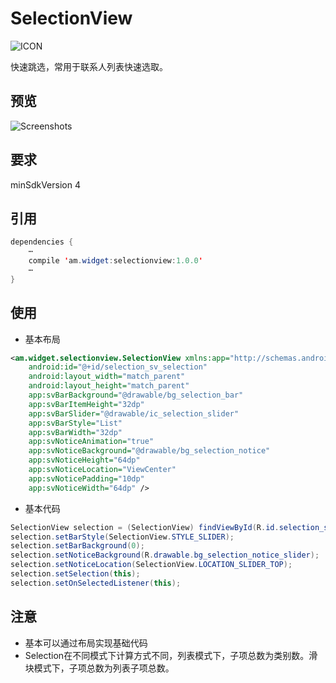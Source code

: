 # SelectionView
![ICON](https://github.com/AlexMofer/ProjectX/blob/master/selectionview/icon.png)

快速跳选，常用于联系人列表快速选取。
## 预览
![Screenshots](https://github.com/AlexMofer/ProjectX/blob/master/selectionview/screenshots.gif)
## 要求
minSdkVersion 4
## 引用
```java
dependencies {
    ⋯
    compile 'am.widget:selectionview:1.0.0'
    ⋯
}
```
## 使用
- 基本布局
```xml
<am.widget.selectionview.SelectionView xmlns:app="http://schemas.android.com/apk/res-auto"
    android:id="@+id/selection_sv_selection"
    android:layout_width="match_parent"
    android:layout_height="match_parent"
    app:svBarBackground="@drawable/bg_selection_bar"
    app:svBarItemHeight="32dp"
    app:svBarSlider="@drawable/ic_selection_slider"
    app:svBarStyle="List"
    app:svBarWidth="32dp"
    app:svNoticeAnimation="true"
    app:svNoticeBackground="@drawable/bg_selection_notice"
    app:svNoticeHeight="64dp"
    app:svNoticeLocation="ViewCenter"
    app:svNoticePadding="10dp"
    app:svNoticeWidth="64dp" />
```
- 基本代码
```java
SelectionView selection = (SelectionView) findViewById(R.id.selection_sv_selection);
selection.setBarStyle(SelectionView.STYLE_SLIDER);
selection.setBarBackground(0);
selection.setNoticeBackground(R.drawable.bg_selection_notice_slider);
selection.setNoticeLocation(SelectionView.LOCATION_SLIDER_TOP);
selection.setSelection(this);
selection.setOnSelectedListener(this);
```
## 注意
- 基本可以通过布局实现基础代码
- Selection在不同模式下计算方式不同，列表模式下，子项总数为类别数。滑块模式下，子项总数为列表子项总数。